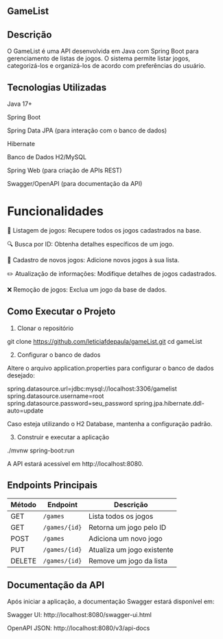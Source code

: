 ## GameList

## Descrição

O GameList é uma API desenvolvida em Java com Spring Boot para gerenciamento de listas de jogos. O sistema permite listar jogos, categorizá-los e organizá-los de acordo com preferências do usuário.

## Tecnologias Utilizadas

Java 17+

Spring Boot

Spring Data JPA (para interação com o banco de dados)

Hibernate

Banco de Dados H2/MySQL

Spring Web (para criação de APIs REST)

Swagger/OpenAPI (para documentação da API)

# Funcionalidades

📌 Listagem de jogos: Recupere todos os jogos cadastrados na base.

🔍 Busca por ID: Obtenha detalhes específicos de um jogo.

📝 Cadastro de novos jogos: Adicione novos jogos à sua lista.

✏️ Atualização de informações: Modifique detalhes de jogos cadastrados.

❌ Remoção de jogos: Exclua um jogo da base de dados.

## Como Executar o Projeto

1. Clonar o repositório

git clone https://github.com/leticiafdepaula/gameList.git
cd gameList

2. Configurar o banco de dados

Altere o arquivo application.properties para configurar o banco de dados desejado:

spring.datasource.url=jdbc:mysql://localhost:3306/gamelist
spring.datasource.username=root
spring.datasource.password=seu_password
spring.jpa.hibernate.ddl-auto=update

Caso esteja utilizando o H2 Database, mantenha a configuração padrão.

3. Construir e executar a aplicação

./mvnw spring-boot:run

A API estará acessível em http://localhost:8080.

## Endpoints Principais

| Método | Endpoint        | Descrição                       |
|--------|---------------|---------------------------------|
| GET    | `/games`       | Lista todos os jogos          |
| GET    | `/games/{id}`  | Retorna um jogo pelo ID       |
| POST   | `/games`       | Adiciona um novo jogo         |
| PUT    | `/games/{id}`  | Atualiza um jogo existente    |
| DELETE | `/games/{id}`  | Remove um jogo da lista       |


## Documentação da API

Após iniciar a aplicação, a documentação Swagger estará disponível em:

Swagger UI: http://localhost:8080/swagger-ui.html

OpenAPI JSON: http://localhost:8080/v3/api-docs

